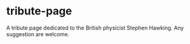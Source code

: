 # tribute-page

A tribute page dedicated to the British physicist Stephen Hawking. Any suggestion are welcome.
